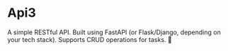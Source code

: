# Api3
A simple RESTful API. Built using FastAPI (or Flask/Django, depending on your tech stack). Supports CRUD operations for tasks. 🚀
